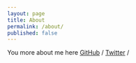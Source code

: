```yaml
---
layout: page
title: About
permalink: /about/
published: false
---
```


You more about me here
[GitHub][github-user-page] /
[Twitter][twitter] /

[github-user-page]: https://github.com/highbyte
[twitter]: https://twitter.com/highbyte
